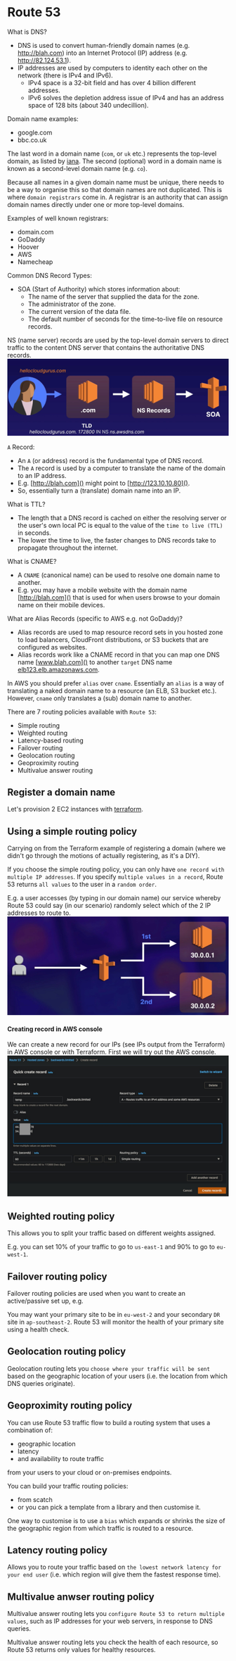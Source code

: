 # Route 53

What is DNS?
- DNS is used to convert human-friendly domain names (e.g. http://blah.com) into an Internet Protocol (IP) address (e.g. http://82.124.53.1).
- IP addresses are used by computers to identity each other on the network (there is IPv4 and IPv6).
  - IPv4 space is a 32-bit field and has over 4 billion different addresses.
  - IPv6 solves the depletion address issue of IPv4 and has an address space of 128 bits (about 340 undecillion).

Domain name examples:
- google.com
- bbc.co.uk

The last word in a domain name (`com`, or `uk` etc.) represents the top-level domain, as listed by [iana](https://www.iana.org/domains/root/db).
The second (optional) word in a domain name is known as a second-level domain name (e.g. `co`).

Because all names in a given domain name must be unique, there needs to be a way to organise this so that domain names are not duplicated.
This is where `domain registrars` come in.
A registrar is an authority that can assign domain names directly under one or more top-level domains.

Examples of well known registrars:
- domain.com
- GoDaddy
- Hoover
- AWS
- Namecheap

Common DNS Record Types:
- SOA (Start of Authority) which stores information about:
  - The name of the server that supplied the data for the zone.
  - The administrator of the zone.
  - The current version of the data file.
  - The default number of seconds for the time-to-live file on resource records.

NS (name server) records are used by the top-level domain servers to direct traffic to the content DNS server that contains the authoritative DNS records.
![NS server](images/ns-server.jpg)

`A` Record:
- An `A` (or address) record is the fundamental type of DNS record.
- The `A` record is used by a computer to translate the name of the domain to an IP address.
- E.g. [http://blah.com]() might point to [http://123.10.10.80]().
- So, essentially turn a (translate) domain name into an IP.

What is TTL?
- The length that a DNS record is cached on either the resolving server or the user's own local PC is equal to the value of the `time to live (TTL)` in seconds.
- The lower the time to live, the faster changes to DNS records take to propagate throughout the internet.

What is CNAME?
- A `CNAME` (canonical name) can be used to resolve one domain name to another.
- E.g. you may have a mobile website with the domain name [http://blah.com]() that is used for when users browse to your domain name on their mobile devices.

What are Alias Records (specific to AWS e.g. not GoDaddy)?
- Alias records are used to map resource record sets in you hosted zone to load balancers, CloudFront distributions, or S3 buckets that are configured as websites.
- Alias records work like a CNAME record in that you can map one DNS name [www.blah.com]() to another `target` DNS name [elb123.elb.amazonaws.com]().

In AWS you should prefer `alias` over `cname`.
Essentially an `alias` is a way of translating a naked domain name to a resource (an ELB, S3 bucket etc.).
However, `cname` only translates a (sub) domain name to another.

There are 7 routing policies available with `Route 53`:
- Simple routing
- Weighted routing
- Latency-based routing
- Failover routing
- Geolocation routing
- Geoproximity routing
- Multivalue answer routing

## Register a domain name

Let's provision 2 EC2 instances with [terraform]().

## Using a simple routing policy

Carrying on from the Terraform example of registering a domain (where we didn't go through the motions of actually registering, as it's a DIY).

If you choose the simple routing policy, you can only have `one record with multiple IP addresses`.
If you specify `multiple values in a record`, Route 53 returns `all values` to the user in a `random order`.

E.g. a user accesses (by typing in our domain name) our service whereby Route 53 could say (in our scenario) randomly select which of the 2 IP addresses to route to.
![Simple routing policy](images/simple-routing-policy.jpg)

#### Creating record in AWS console

We can create a new record for our IPs (see IPs output from the Terraform) in AWS console or with Terraform. First we will try out the AWS console.
![A Record](images/a-record.jpg)

## Weighted routing policy

This allows you to split your traffic based on different weights assigned.

E.g. you can set 10% of your traffic to go to `us-east-1` and 90% to go to `eu-west-1`.

## Failover routing policy

Failover routing policies are used when you want to create an active/passive set up, e.g.

You may want your primary site to be in `eu-west-2` and your secondary `DR` site in `ap-southeast-2`.
Route 53 will monitor the health of your primary site using a health check.

## Geolocation routing policy

Geolocation routing lets you `choose where your traffic will be sent` based on the geographic location of your users (i.e. the location from which DNS queries originate).

## Geoproximity routing policy

You can use Route 53 traffic flow to build a routing system that uses a combination of:
- geographic location
- latency
- and availability to route traffic

from your users to your cloud or on-premises endpoints.

You can build your traffic routing policies:
- from scatch
- or you can pick a template from a library and then customise it.

One way to customise is to use a `bias` which expands or shrinks the size of the geographic region from which traffic is routed to a resource.

## Latency routing policy

Allows you to route your traffic based on `the lowest network latency for your end user` (i.e. which region will give them the fastest response time).

## Multivalue anwser routing policy

Multivalue answer routing lets you `configure Route 53 to return multiple values`, such as IP addresses for your web servers, in response to DNS queries.

Multivalue answer routing lets you check the health of each resource, so Route 53 returns only values for healthy resources.